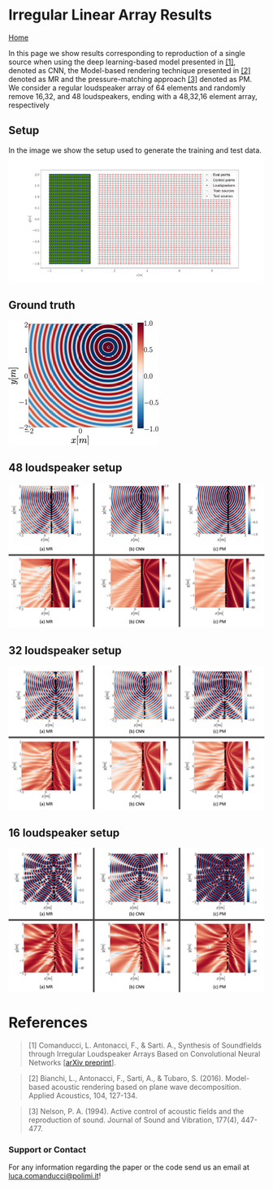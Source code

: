 
# Irregular Linear Array Results

[Home](/deep_learning_soundfield_synthesis_irregular_array/index.html) 


In this page we show results corresponding to reproduction of a single source when using the deep learning-based model presented in  [[1]](#references), denoted as CNN, the Model-based rendering technique presented in [[2]](#references) denoted as MR and the pressure-matching approach [[3]](#references) denoted as PM. We consider a regular loudspeaker array of 64 elements and randomly remove 16,32, and 48 loudspeakers, ending with a 48,32,16 element array, respectively

## Setup
In the image we show the setup used to generate the training and test data.
![real soundfield](images/linear/setup.png)

## Ground truth
![real soundfield](images/linear/gt.png)

## 48 loudspeaker setup
![real soundfield](images/linear/16_ldspks.png)

## 32 loudspeaker setup
![real soundfield](images/linear/32_ldspks.png)
## 16 loudspeaker setup
![real soundfield](images/linear/48_ldspks.png)


# References
>[1] Comanducci, L. Antonacci, F., &  Sarti. A., Synthesis of Soundfields through Irregular Loudspeaker Arrays Based on Convolutional Neural Networks [[arXiv preprint]()].

>[2] Bianchi, L., Antonacci, F., Sarti, A., & Tubaro, S. (2016). Model-based acoustic rendering based on plane wave decomposition. Applied Acoustics, 104, 127-134.

>[3] Nelson, P. A. (1994). Active control of acoustic fields and the reproduction of sound. Journal of Sound and Vibration, 177(4), 447-477.

### Support or Contact
For any information regarding the paper or the code send us an email at <luca.comanducci@polimi.it>!

